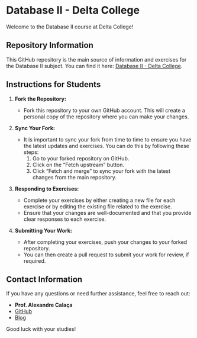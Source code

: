 # Database II - Delta College

Welcome to the Database II course at Delta College!

## Repository Information

This GitHub repository is the main source of information and exercises for the Database II subject. You can find it here: [Database II - Delta College](https://github.com/alexcalaca/database-ii-delta-college/tree/master).

## Instructions for Students

1. **Fork the Repository:**
   - Fork this repository to your own GitHub account. This will create a personal copy of the repository where you can make your changes.

2. **Sync Your Fork:**
   - It is important to sync your fork from time to time to ensure you have the latest updates and exercises. You can do this by following these steps:
     1. Go to your forked repository on GitHub.
     2. Click on the “Fetch upstream” button.
     3. Click “Fetch and merge” to sync your fork with the latest changes from the main repository.

3. **Responding to Exercises:**
   - Complete your exercises by either creating a new file for each exercise or by editing the existing file related to the exercise.
   - Ensure that your changes are well-documented and that you provide clear responses to each exercise.

4. **Submitting Your Work:**
   - After completing your exercises, push your changes to your forked repository.
   - You can then create a pull request to submit your work for review, if required.

## Contact Information

If you have any questions or need further assistance, feel free to reach out:

- **Prof. Alexandre Calaça**
- [GitHub](https://github.com/alexcalaca)
- [Blog](https://dev.to/alexcalaca)

Good luck with your studies!
